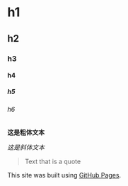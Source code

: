 # h1
## h2
### h3
#### h4
##### h5
###### h6

**这是粗体文本**

*这是斜体文本*

> Text that is a quote

This site was built using [GitHub Pages](https://pages.github.com/).